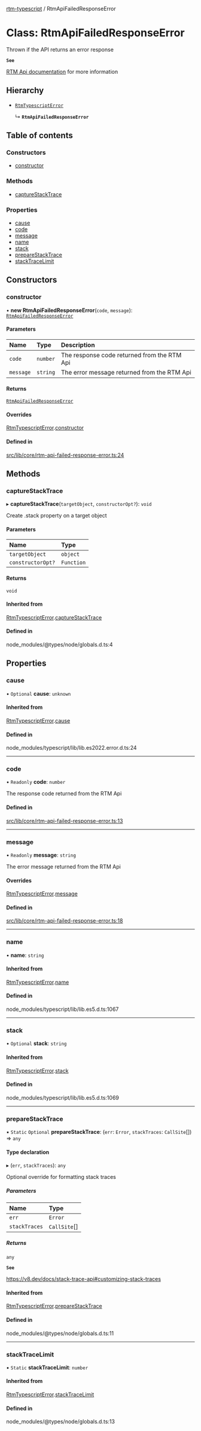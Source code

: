 [rtm-typescript](../README.md) / RtmApiFailedResponseError

# Class: RtmApiFailedResponseError

Thrown if the API returns an error response

**`See`**

[RTM Api documentation](https://www.rememberthemilk.com/services/api/response.rtm) for more information

## Hierarchy

- [`RtmTypescriptError`](RtmTypescriptError.md)

  ↳ **`RtmApiFailedResponseError`**

## Table of contents

### Constructors

- [constructor](RtmApiFailedResponseError.md#constructor)

### Methods

- [captureStackTrace](RtmApiFailedResponseError.md#capturestacktrace)

### Properties

- [cause](RtmApiFailedResponseError.md#cause)
- [code](RtmApiFailedResponseError.md#code)
- [message](RtmApiFailedResponseError.md#message)
- [name](RtmApiFailedResponseError.md#name)
- [stack](RtmApiFailedResponseError.md#stack)
- [prepareStackTrace](RtmApiFailedResponseError.md#preparestacktrace)
- [stackTraceLimit](RtmApiFailedResponseError.md#stacktracelimit)

## Constructors

### constructor

• **new RtmApiFailedResponseError**(`code`, `message`): [`RtmApiFailedResponseError`](RtmApiFailedResponseError.md)

#### Parameters

| Name | Type | Description |
| :------ | :------ | :------ |
| `code` | `number` | The response code returned from the RTM Api |
| `message` | `string` | The error message returned from the RTM Api |

#### Returns

[`RtmApiFailedResponseError`](RtmApiFailedResponseError.md)

#### Overrides

[RtmTypescriptError](RtmTypescriptError.md).[constructor](RtmTypescriptError.md#constructor)

#### Defined in

[src/lib/core/rtm-api-failed-response-error.ts:24](https://github.com/benwainwright/rtm-typescript/blob/d628068/src/lib/core/rtm-api-failed-response-error.ts#L24)

## Methods

### captureStackTrace

▸ **captureStackTrace**(`targetObject`, `constructorOpt?`): `void`

Create .stack property on a target object

#### Parameters

| Name | Type |
| :------ | :------ |
| `targetObject` | `object` |
| `constructorOpt?` | `Function` |

#### Returns

`void`

#### Inherited from

[RtmTypescriptError](RtmTypescriptError.md).[captureStackTrace](RtmTypescriptError.md#capturestacktrace)

#### Defined in

node_modules/@types/node/globals.d.ts:4

## Properties

### cause

• `Optional` **cause**: `unknown`

#### Inherited from

[RtmTypescriptError](RtmTypescriptError.md).[cause](RtmTypescriptError.md#cause)

#### Defined in

node_modules/typescript/lib/lib.es2022.error.d.ts:24

___

### code

• `Readonly` **code**: `number`

The response code returned from the RTM Api

#### Defined in

[src/lib/core/rtm-api-failed-response-error.ts:13](https://github.com/benwainwright/rtm-typescript/blob/d628068/src/lib/core/rtm-api-failed-response-error.ts#L13)

___

### message

• `Readonly` **message**: `string`

The error message returned from the RTM Api

#### Overrides

[RtmTypescriptError](RtmTypescriptError.md).[message](RtmTypescriptError.md#message)

#### Defined in

[src/lib/core/rtm-api-failed-response-error.ts:18](https://github.com/benwainwright/rtm-typescript/blob/d628068/src/lib/core/rtm-api-failed-response-error.ts#L18)

___

### name

• **name**: `string`

#### Inherited from

[RtmTypescriptError](RtmTypescriptError.md).[name](RtmTypescriptError.md#name)

#### Defined in

node_modules/typescript/lib/lib.es5.d.ts:1067

___

### stack

• `Optional` **stack**: `string`

#### Inherited from

[RtmTypescriptError](RtmTypescriptError.md).[stack](RtmTypescriptError.md#stack)

#### Defined in

node_modules/typescript/lib/lib.es5.d.ts:1069

___

### prepareStackTrace

▪ `Static` `Optional` **prepareStackTrace**: (`err`: `Error`, `stackTraces`: `CallSite`[]) => `any`

#### Type declaration

▸ (`err`, `stackTraces`): `any`

Optional override for formatting stack traces

##### Parameters

| Name | Type |
| :------ | :------ |
| `err` | `Error` |
| `stackTraces` | `CallSite`[] |

##### Returns

`any`

**`See`**

https://v8.dev/docs/stack-trace-api#customizing-stack-traces

#### Inherited from

[RtmTypescriptError](RtmTypescriptError.md).[prepareStackTrace](RtmTypescriptError.md#preparestacktrace)

#### Defined in

node_modules/@types/node/globals.d.ts:11

___

### stackTraceLimit

▪ `Static` **stackTraceLimit**: `number`

#### Inherited from

[RtmTypescriptError](RtmTypescriptError.md).[stackTraceLimit](RtmTypescriptError.md#stacktracelimit)

#### Defined in

node_modules/@types/node/globals.d.ts:13
